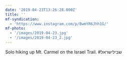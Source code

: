 ```yaml
---
date: '2019-04-23T13:26:28.000Z'
title: ''
mf-syndication:
  - 'https://www.instagram.com/p/BwmYR6Jhh1G/'
mf-photo:
  - '/images/2019-04-23.jpg'
  - '/images/2019-04-23_2.jpg'
---
```

Solo hiking up Mt. Carmel on the Israel Trail. #שבילישראל
